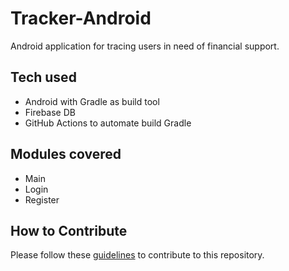 # Tracker-Android
Android application for tracing users in need of financial support.

## Tech used

* Android with Gradle as build tool
* Firebase DB
* GitHub Actions to automate build Gradle

## Modules covered

* Main
* Login
* Register

## How to Contribute

Please follow these [guidelines](CONTRIBUTING.md) to contribute to this repository.
